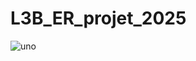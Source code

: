 # L3B_ER_projet_2025


![uno](https://github.com/user-attachments/assets/96e0c3f6-b95a-4f0d-b339-db55f177ba5e)
